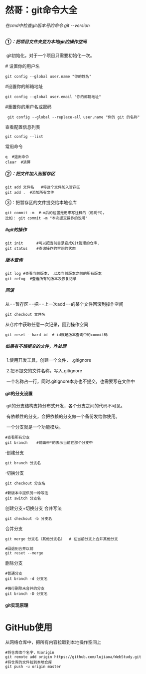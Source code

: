 # 然哥：git命令大全

###### 在cmd中检查git版本号的命令   git --version

##### ①：把项目文件夹变为本地git的操作空间

​	git初始化，对于一个项目只需要初始化一次。

\# 设置你的用户名 

```` git
git config --global user.name "你的姓名" 
````

#设置你的邮箱地址 

````git
git config --global user.email "你的邮箱地址"
````

#重置你的用户名或密码

~~~~git
 git config --global --replace-all user.name "你的 git 的名称"
~~~~



查看配置信息列表

~~~~git
git config --list        
~~~~

常用命令

~~~~git
q  #退出命令
clear  #清屏
~~~~

##### ②：把文件加入到暂存区

~~~~
git add 文件名   #将这个文件加入暂存区
git add .  #添加所有文件
~~~~

③：把暂存区的文件提交给本地仓库

~~~~
git commit -m  #-m后的位置是用来写注释的（说明书）。
比如： git commit -m "本次提交操作的说明"

~~~~



##### #git的操作

~~~~git
git init      #可以把当前目录变成Git管理的仓库.
git status    #查询操作的空间的状态

~~~~

##### 版本查询

~~~~git
git log #查看当前版本， 以及当前版本之前的所有版本
git refog  #查看所有的版本及恢复记录

~~~~

##### 回滚

从==暂存区==把==上一次add==的某个文件回滚到操作空间

~~~~git
git checkout 文件名
~~~~

从仓库中获取任意一次记录，回到操作空间

~~~~git
git reset --hard id  # id就是版本查询中的commit码
~~~~

##### 如果有不想提交的文件，咋处理

​	1.使用开发工具，创建一个文件， .gitignore

​	2.把不提交的文件名称，写入.gitignore

​			一个名称占一行，同时.gitignore本身也不提交，也需要写在文件中

#### git的分支设置

​	git的分支结构支持分布式开发，各个分支之间的代码不可见。

​	有依赖性的分支，会把依赖的分支做一个备份发给你使用。

​	一个分支就是一个功能模块。

~~~~git
#查看所有分支
git branch    #前面带*的表示当前在那个分支中
~~~~

·创建分支

~~~~
git branch 分支名
~~~~

·切换分支

~~~~git
git checkout 分支名

#新版本中提供另一种写法
git switch 分支名
~~~~

创建分支+切换分支 合并写法

~~~~
git checkout -b 分支名
~~~~

合并分支

~~~~
git merge 分支名（其他分支名）  # 在当前分支上合并其他分支

#回退到合并以前
git reset --merge  
~~~~

删除分支

~~~~
#普通分支
git branch -d 分支名

#强行删除未合并的分支
git branch -D 分支名
~~~~







#### git实现原理





# GitHub使用

从网络仓库中，把所有内容拉取到本地操作空间上

~~~~git
#将仓库改个名字，叫origin
git remote add origin https://github.com/lujiaoa/WebStudy.git
#将仓库的文件拉到本地仓库
git push -u origin master
~~~~

